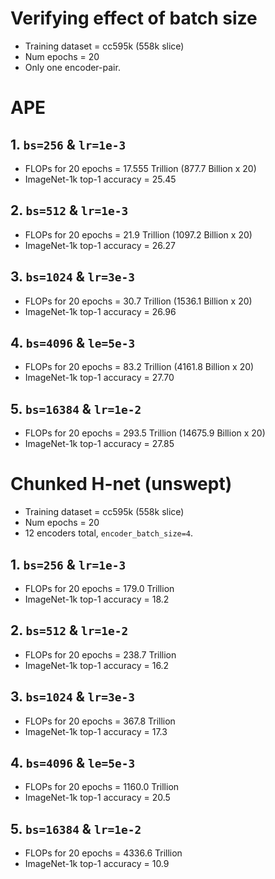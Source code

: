 # Verifying effect of batch size

- Training dataset = cc595k (558k slice)
- Num epochs = 20
- Only one encoder-pair.

# APE

## 1. `bs=256` & `lr=1e-3`

- FLOPs for 20 epochs = 17.555 Trillion (877.7 Billion x 20)
- ImageNet-1k top-1 accuracy = 25.45

## 2. `bs=512` & `lr=1e-3`

- FLOPs for 20 epochs = 21.9 Trillion (1097.2 Billion x 20)
- ImageNet-1k top-1 accuracy = 26.27

## 3. `bs=1024` & `lr=3e-3`

- FLOPs for 20 epochs = 30.7 Trillion (1536.1 Billion x 20)
- ImageNet-1k top-1 accuracy = 26.96

## 4. `bs=4096` & `le=5e-3`

- FLOPs for 20 epochs = 83.2 Trillion (4161.8 Billion x 20)
- ImageNet-1k top-1 accuracy = 27.70

## 5. `bs=16384` & `lr=1e-2`

- FLOPs for 20 epochs = 293.5 Trillion (14675.9 Billion x 20)
- ImageNet-1k top-1 accuracy = 27.85

# Chunked H-net (unswept)

- Training dataset = cc595k (558k slice)
- Num epochs = 20
- 12 encoders total, `encoder_batch_size=4`.

## 1. `bs=256` & `lr=1e-3`

- FLOPs for 20 epochs = 179.0 Trillion
- ImageNet-1k top-1 accuracy = 18.2

## 2. `bs=512` & `lr=1e-2`

- FLOPs for 20 epochs = 238.7 Trillion
- ImageNet-1k top-1 accuracy = 16.2

## 3. `bs=1024` & `lr=3e-3`

- FLOPs for 20 epochs = 367.8 Trillion
- ImageNet-1k top-1 accuracy = 17.3

## 4. `bs=4096` & `le=5e-3`

- FLOPs for 20 epochs = 1160.0 Trillion
- ImageNet-1k top-1 accuracy = 20.5

## 5. `bs=16384` & `lr=1e-2`

- FLOPs for 20 epochs = 4336.6 Trillion
- ImageNet-1k top-1 accuracy = 10.9
